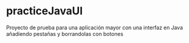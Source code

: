 # practiceJavaUI
Proyecto de prueba para una aplicación mayor con una interfaz en Java añadiendo pestañas y borrandolas con botones
